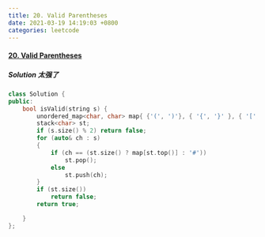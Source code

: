 ```yaml
---
title: 20. Valid Parentheses
date: 2021-03-19 14:19:03 +0800
categories: leetcode
---
```

#### [20. Valid Parentheses](https://leetcode.com/problems/valid-parentheses/)
##### Solution 太强了
```c++
class Solution {
public:
    bool isValid(string s) {
        unordered_map<char, char> map{ {'(', ')'}, { '{', '}' }, { '[', ']' } };
        stack<char> st;
        if (s.size() % 2) return false;
        for (auto& ch : s)
        {
            if (ch == (st.size() ? map[st.top()] : '#'))
                st.pop();
            else
                st.push(ch);
        }
        if (st.size())
            return false;
        return true;

    }
};
```
